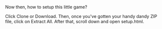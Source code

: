 Now then, how to setup this little game?

Click Clone or Download. Then, once you've gotten your handy dandy ZIP file, click on Extract All. After that, scroll down and open setup.html.
